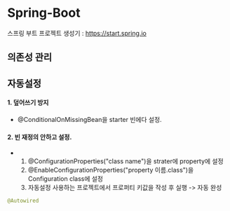 # Spring-Boot

스프링 부트 프로젝트 생성기 :  https://start.spring.io



## 의존성 관리



## 자동설정



#### 1. 덮어쓰기 방지

- @ConditionalOnMissingBean을 starter 빈에다 설정.

#### 2. 빈 재정의 안하고 설정.

- 1. @ConfigurationProperties("class name")을 strater에 property에 설정
  2. @EnableConfigurationProperties("property 이름.class")을 Configuration class에 설정
  3. 자동설정 사용하는 프로젝트에서 프로퍼티 키값을 작성 후 실행 -> 자동 완성

```java
@Autowired

```



